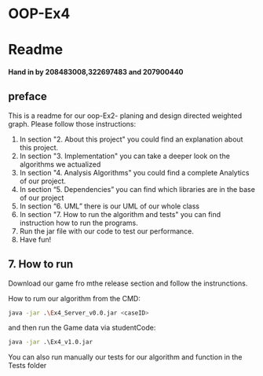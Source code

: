 # OOP-Ex4

# Readme

#### Hand in by 208483008,322697483 and 207900440

## preface

This is a readme for our oop-Ex2- planing and design directed weighted graph. Please follow those instructions:

1. In section "2. About this project" you could find an explanation about this project.
2. In section "3. Implementation" you can take a deeper look on the algorithms we actualized
3. In section "4. Analysis Algorithms" you could find a complete Analytics of our project.
4. In section “5. Dependencies” you can find which libraries are in the base of our project
5. In section “6. UML” there is our UML of our whole class
6. In section "7. How to run the algorithm and tests" you can find instruction how to run the programs.
7. Run the jar file with our code to test our performance.
8. Have fun!

## 7. How to run

Download our game fro mthe release section and follow the instrunctions.

How to rum our algorithm from the CMD:

```bash
java -jar .\Ex4_Server_v0.0.jar <caseID> 
```

and then run the Game data via studentCode:

```cmd
java -jar .\Ex4_v1.0.jar
```

You can also run manually our tests for our algorithm and function in the Tests folder

